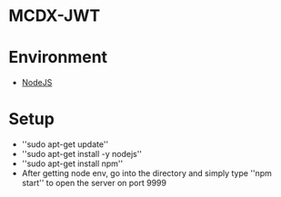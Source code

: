 # MCDX-JWT
# Environment
- [NodeJS](https://nodejs.org/en/)
# Setup
- ''sudo apt-get update''
- ''sudo apt-get install -y nodejs''
- ''sudo apt-get install npm''
- After getting node env, go into the directory and simply type ''npm start'' to open the server on port 9999
